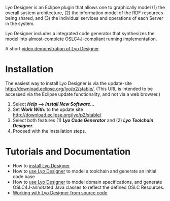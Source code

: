 Lyo Designer is an Eclipse plugin that allows one to graphically model (1) the overall system architecture, (2) the information model of the RDF resources being shared, and (3) the individual services and operations of each Server in the system. 

Lyo Designer includes a integrated code generator that synthesizes the model into almost-complete OSLC4J-compliant running implementation.

A short [video demonstration of Lyo Designer](https://www.youtube.com/watch?v=tZxPzlSTdeM).

# Installation
The easiest way to install Lyo Designer is via the update-site
<http://download.eclipse.org/lyo/p2/stable/>. (This URL is intended to
be accessed via the Eclipse update functionality, and not via a web
browser.)

1.  Select ***Help \--\> Install New Software\...***
2.  Set ***Work With:*** to the update site
    <http://download.eclipse.org/lyo/p2/stable/>
3.  Select both features (1) ***Lyo Code Generator*** and (2) ***Lyo
    Toolchain Designer***.
4.  Proceed with the installation steps.


# Tutorials and Documentation

* How to [install Lyo Designer](https://github.com/eclipse/lyo.designer/wiki/Installing-Lyo-Designer)
* How to [use Lyo Designer](https://github.com/eclipse/lyo.designer/wiki/User-Manual-for-Toolchain-Modelling) to model a toolchain and generate an initial code base
* How to [use Lyo Designer](https://github.com/eclipse/lyo.designer/wiki/User-Manual-for-Domain-Specification-Modelling) to model domain specifications, and generate OSLC4J-annotated Java classes to reflect the defined OSLC Resources. 
* [Working with Lyo Designer from source code](https://github.com/eclipse/lyo.designer/wiki/Working-from-Source-Code)
